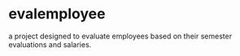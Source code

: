 # evalemployee
a project designed to evaluate employees based on their semester evaluations and salaries.
